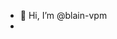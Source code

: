 - 👋 Hi, I’m @blain-vpm
- <!---
- 👀 I’m interested in ...
- 🌱 I’m currently learning ...
- 💞️ I’m looking to collaborate on ...
- 📫 How to reach me ...


blain-vpm/blain-vpm is a ✨ special ✨ repository because its `README.md` (this file) appears on your GitHub profile.
You can click the Preview link to take a look at your changes.
--->
